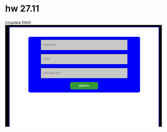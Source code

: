 # hw 27.11 
 ссылка html
[![ссылка html](./img/logo.png)](https://tati1129.github.io/hw-27.11.22/)


